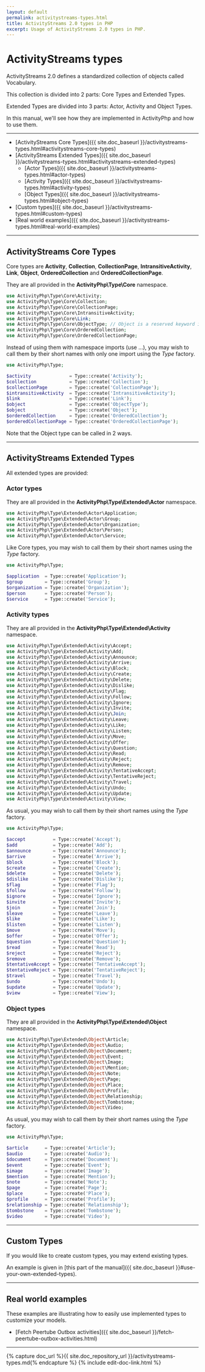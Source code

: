 ```yaml
---
layout: default
permalink: activitystreams-types.html
title: ActivityStreams 2.0 types in PHP
excerpt: Usage of ActivityStreams 2.0 types in PHP.
---
```


ActivityStreams types
=====================

ActivityStreams 2.0 defines a standardized collection of objects called
Vocabulary.

This collection is divided into 2 parts: Core Types and Extended Types.

Extended Types are divided into 3 parts: Actor, Activity and Object 
Types.

In this manual, we'll see how they are implemented in ActivityPhp and 
how to use them.

________________________________________________________________________


- [ActivityStreams Core Types]({{ site.doc_baseurl }}/activitystreams-types.html#activitystreams-core-types)
- [ActivityStreams Extended Types]({{ site.doc_baseurl }}/activitystreams-types.html#activitystreams-extended-types)
    - [Actor Types]({{ site.doc_baseurl }}/activitystreams-types.html#actor-types)
    - [Activity Types]({{ site.doc_baseurl }}/activitystreams-types.html#activity-types)
    - [Object Types]({{ site.doc_baseurl }}/activitystreams-types.html#object-types)
- [Custom types]({{ site.doc_baseurl }}/activitystreams-types.html#custom-types)
- [Real world examples]({{ site.doc_baseurl }}/activitystreams-types.html#real-world-examples)

________________________________________________________________________

ActivityStreams Core Types
--------------------------

Core types are __Activity__, __Collection__, __CollectionPage__,
__IntransitiveActivity__, __Link__, __Object__, __OrderedCollection__
and __OrderedCollectionPage__.

They are all provided in the __ActivityPhp\Type\Core__ namespace.

```php
use ActivityPhp\Type\Core\Activity;
use ActivityPhp\Type\Core\Collection;
use ActivityPhp\Type\Core\CollectionPage;
use ActivityPhp\Type\Core\IntransitiveActivity;
use ActivityPhp\Type\Core\Link;
use ActivityPhp\Type\Core\ObjectType; // Object is a reserved keyword in PHP
use ActivityPhp\Type\Core\OrderedCollection;
use ActivityPhp\Type\Core\OrderedCollectionPage;
```

Instead of using them with namespace imports (use ...), you may wish to
call them by their short names with only one import using the *Type*
factory.

```php
use ActivityPhp\Type;

$activity              = Type::create('Activity');
$collection            = Type::create('Collection');
$collectionPage        = Type::create('CollectionPage');
$intransitiveActivity  = Type::create('IntransitiveActivity');
$link                  = Type::create('Link');
$object                = Type::create('ObjectType');
$object                = Type::create('Object');
$orderedCollection     = Type::create('OrderedCollection');
$orderedCollectionPage = Type::create('OrderedCollectionPage');
```

Note that the Object type can be called in 2 ways.

________________________________________________________________________

ActivityStreams Extended Types
------------------------------

All extended types are provided:

### Actor types

They are all provided in the 
__ActivityPhp\Type\Extended\Actor__ namespace.

```php
use ActivityPhp\Type\Extended\Actor\Application;
use ActivityPhp\Type\Extended\Actor\Group;
use ActivityPhp\Type\Extended\Actor\Organization;
use ActivityPhp\Type\Extended\Actor\Person;
use ActivityPhp\Type\Extended\Actor\Service;
```

Like Core types, you may wish to call them by their short names using 
the *Type* factory.

```php
use ActivityPhp\Type;

$application  = Type::create('Application');
$group        = Type::create('Group');
$organization = Type::create('Organization');
$person       = Type::create('Person');
$service      = Type::create('Service');
```

### Activity types

They are all provided in the 
__ActivityPhp\Type\Extended\Activity__ namespace.

```php
use ActivityPhp\Type\Extended\Activity\Accept;
use ActivityPhp\Type\Extended\Activity\Add;
use ActivityPhp\Type\Extended\Activity\Announce;
use ActivityPhp\Type\Extended\Activity\Arrive;
use ActivityPhp\Type\Extended\Activity\Block;
use ActivityPhp\Type\Extended\Activity\Create;
use ActivityPhp\Type\Extended\Activity\Delete;
use ActivityPhp\Type\Extended\Activity\Dislike;
use ActivityPhp\Type\Extended\Activity\Flag;
use ActivityPhp\Type\Extended\Activity\Follow;
use ActivityPhp\Type\Extended\Activity\Ignore;
use ActivityPhp\Type\Extended\Activity\Invite;
use ActivityPhp\Type\Extended\Activity\Join;
use ActivityPhp\Type\Extended\Activity\Leave;
use ActivityPhp\Type\Extended\Activity\Like;
use ActivityPhp\Type\Extended\Activity\Listen;
use ActivityPhp\Type\Extended\Activity\Move;
use ActivityPhp\Type\Extended\Activity\Offer;
use ActivityPhp\Type\Extended\Activity\Question;
use ActivityPhp\Type\Extended\Activity\Read;
use ActivityPhp\Type\Extended\Activity\Reject;
use ActivityPhp\Type\Extended\Activity\Remove;
use ActivityPhp\Type\Extended\Activity\TentativeAccept;
use ActivityPhp\Type\Extended\Activity\TentativeReject;
use ActivityPhp\Type\Extended\Activity\Travel;
use ActivityPhp\Type\Extended\Activity\Undo;
use ActivityPhp\Type\Extended\Activity\Update;
use ActivityPhp\Type\Extended\Activity\View;
```

As usual, you may wish to call them by their short names using the 
*Type* factory.

```php
use ActivityPhp\Type;

$accept          = Type::create('Accept');
$add             = Type::create('Add');
$announce        = Type::create('Announce');
$arrive          = Type::create('Arrive');
$block           = Type::create('Block');
$create          = Type::create('Create');
$delete          = Type::create('Delete');
$dislike         = Type::create('Dislike');
$flag            = Type::create('Flag');
$follow          = Type::create('Follow');
$ignore          = Type::create('Ignore');
$invite          = Type::create('Invite');
$join            = Type::create('Join');
$leave           = Type::create('Leave');
$like            = Type::create('Like');
$listen          = Type::create('Listen');
$move            = Type::create('Move');
$offer           = Type::create('Offer');
$question        = Type::create('Question');
$read            = Type::create('Read');
$reject          = Type::create('Reject');
$remove          = Type::create('Remove');
$tentativeAccept = Type::create('TentativeAccept');
$tentativeReject = Type::create('TentativeReject');
$travel          = Type::create('Travel');
$undo            = Type::create('Undo');
$update          = Type::create('Update');
$view            = Type::create('View');

```


### Object types

They are all provided in the 
__ActivityPhp\Type\Extended\Object__ namespace.

```php
use ActivityPhp\Type\Extended\Object\Article;
use ActivityPhp\Type\Extended\Object\Audio;
use ActivityPhp\Type\Extended\Object\Document;
use ActivityPhp\Type\Extended\Object\Event;
use ActivityPhp\Type\Extended\Object\Image;
use ActivityPhp\Type\Extended\Object\Mention;
use ActivityPhp\Type\Extended\Object\Note;
use ActivityPhp\Type\Extended\Object\Page;
use ActivityPhp\Type\Extended\Object\Place;
use ActivityPhp\Type\Extended\Object\Profile;
use ActivityPhp\Type\Extended\Object\Relationship;
use ActivityPhp\Type\Extended\Object\Tombstone;
use ActivityPhp\Type\Extended\Object\Video;
```

As usual, you may wish to call them by their short names using the 
*Type* factory.

```php
use ActivityPhp\Type;

$article      = Type::create('Article');
$audio        = Type::create('Audio');
$document     = Type::create('Document');
$event        = Type::create('Event');
$image        = Type::create('Image');
$mention      = Type::create('Mention');
$note         = Type::create('Note');
$page         = Type::create('Page');
$place        = Type::create('Place');
$profile      = Type::create('Profile');
$relationship = Type::create('Relationship');
$tombstone    = Type::create('Tombstone');
$video        = Type::create('Video');

```

________________________________________________________________________

Custom Types
------------

If you would like to create custom types, you may extend existing types.

An example is given in 
[this part of the manual]({{ site.doc_baseurl }}#use-your-own-extended-types).

________________________________________________________________________

Real world examples
-------------------

These examples are illustrating how to easily use implemented types to 
customize your models.

- [Fetch Peertube Outbox activities]({{ site.doc_baseurl }}/fetch-peertube-outbox-activities.html)


________________________________________________________________________


{% capture doc_url %}{{ site.doc_repository_url }}/activitystreams-types.md{% endcapture %}
{% include edit-doc-link.html %}
